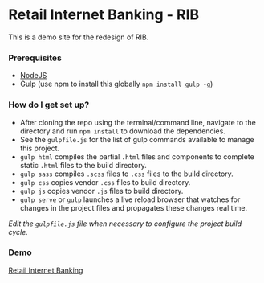 # Retail Internet Banking - RIB #
This is a demo site for the redesign of RIB.

### Prerequisites ###
* [NodeJS](http://nodejs.org/)
* Gulp (use npm to install this globally `npm install gulp -g`)

### How do I get set up? ###
* After cloning the repo using the terminal/command line, navigate to the directory and run `npm install` to download the dependencies.
* See the `gulpfile.js` for the list of gulp commands available to manage this project.
* `gulp html` compiles the partial `.html` files and components to complete static `.html` files to the build directory.
* `gulp sass` compiles `.scss` files to `.css` files to the build directory.
* `gulp css` copies vendor `.css` files to build directory.
* `gulp js` copies vendor `.js` files to build directory.
* `gulp serve` or `gulp` launches a live reload browser that watches for changes in the project files and propagates these changes real time.

_Edit the `gulpfile.js` file when necessary to configure the project build cycle._

### Demo ###
[Retail Internet Banking](http://ui.ncb.cloud/)